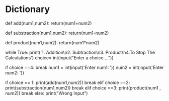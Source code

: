 # Dictionary
def add(num1,num2):
  return(num1+num2)

def substraction(num1,num2):
  return(num1-num2)

def product(num1,num2):
  return(num1*num2)

while True:
  print('1. Addition\n2. Subtraction\n3. Product\n4.To Stop The Calculations')
  choice= int(input("Enter a choice...."))

  if choice ==4:
    break
  num1 = int(input('Enter num1: '))
  num2 = int(input('Enter num2: '))

  if choice == 1:
    print(add(num1,num2))
    break
  elif choice ==2:
    print(substraction(num1,num2))
    break
  elif choice ==3:
    print(product(num1 , num2))
    break
  else:
    print("Wrong Input")
